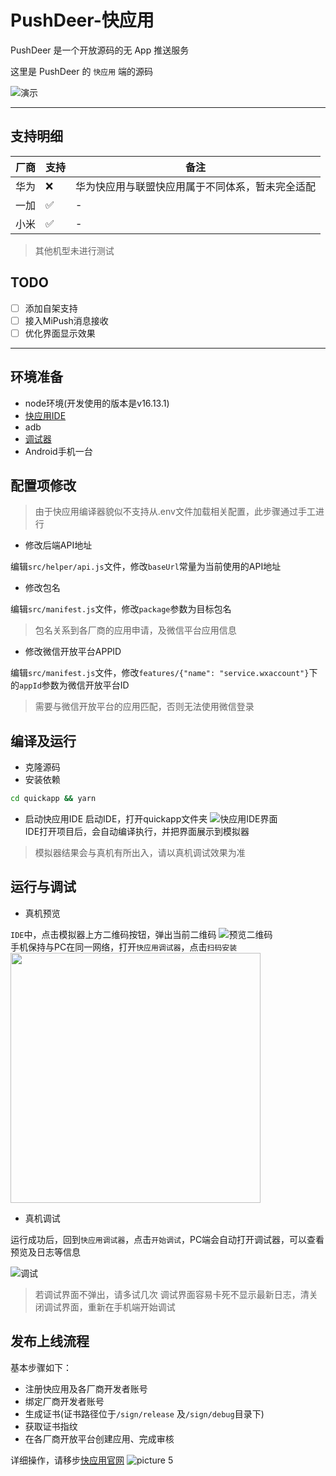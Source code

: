 # PushDeer-快应用

PushDeer 是一个开放源码的无 App 推送服务

这里是 PushDeer 的 `快应用` 端的源码

![演示](https://s2.loli.net/2022/02/22/4vMP7VrutciCdw6.gif)

---
## 支持明细

厂商|支持|备注
-|-|-
华为	| ❌	| 华为快应用与联盟快应用属于不同体系，暂未完全适配
一加	| ✅	| -
小米	| ✅ | -
> 其他机型未进行测试

## TODO
- [ ] 添加自架支持
- [ ] 接入MiPush消息接收
- [ ] 优化界面显示效果
---



## 环境准备
- node环境(开发使用的版本是v16.13.1)
- [快应用IDE](https://www.quickapp.cn/docCenter/post/97)
- adb
- [调试器](https://www.quickapp.cn/docCenter/post/69)
- Android手机一台

## 配置项修改
> 由于快应用编译器貌似不支持从.env文件加载相关配置，此步骤通过手工进行

- 修改后端API地址

编辑`src/helper/api.js`文件，修改`baseUrl`常量为当前使用的API地址

- 修改包名

编辑`src/manifest.js`文件，修改`package`参数为目标包名
> 包名关系到各厂商的应用申请，及微信平台应用信息

- 修改微信开放平台APPID

编辑`src/manifest.js`文件，修改`features/{"name": "service.wxaccount"}`下的`appId`参数为微信开放平台ID
> 需要与微信开放平台的应用匹配，否则无法使用微信登录

## 编译及运行
- 克隆源码
- 安装依赖
```bash
cd quickapp && yarn
```
- 启动快应用IDE
启动IDE，打开quickapp文件夹
![快应用IDE界面](https://s2.loli.net/2022/02/22/ymgavTXHZ6zDLKx.png)  
IDE打开项目后，会自动编译执行，并把界面展示到模拟器
> 模拟器结果会与真机有所出入，请以真机调试效果为准

## 运行与调试
- 真机预览

`IDE`中，点击模拟器上方二维码按钮，弹出当前二维码
![预览二维码](https://s2.loli.net/2022/02/22/f75jwbEI9y8RJHl.png)  
手机保持与PC在同一网络，打开`快应用调试器`，点击`扫码安装`
<img src="https://s2.loli.net/2022/02/22/hBGlUcEKsw1fjz3.jpg" height='400px'>
- 真机调试

运行成功后，回到`快应用调试器`，点击`开始调试`，PC端会自动打开调试器，可以查看预览及日志等信息

![调试](https://s2.loli.net/2022/02/22/ZFghDiBWTRa42yd.png)  

> 若调试界面不弹出，请多试几次
> 调试界面容易卡死不显示最新日志，清关闭调试界面，重新在手机端开始调试

## 发布上线流程
基本步骤如下：
- 注册快应用及各厂商开发者账号
- 绑定厂商开发者账号
- 生成证书(证书路径位于`/sign/release` 及`/sign/debug`目录下)
- 获取证书指纹
- 在各厂商开放平台创建应用、完成审核

详细操作，请移步[快应用官网](https://www.quickapp.cn/docCenter)
![picture 5](https://s2.loli.net/2022/02/22/wGhKtBiNAmbjCls.png)  
